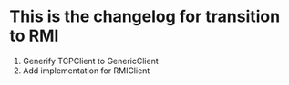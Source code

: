 # This is the changelog for transition to RMI

1. Generify TCPClient to GenericClient
2. Add implementation for RMIClient